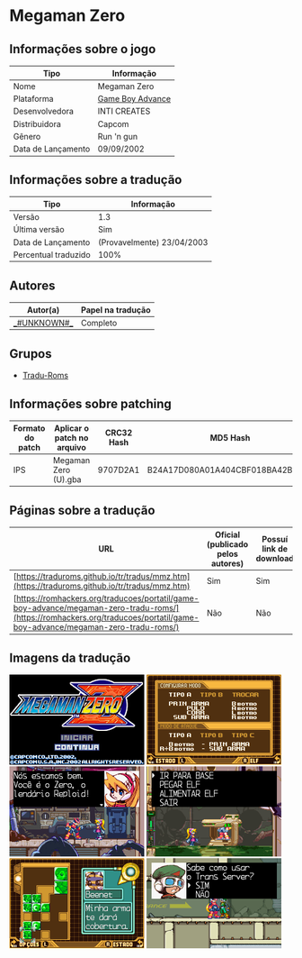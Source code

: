 # Megaman Zero

## Informações sobre o jogo

| Tipo | Informação |
| ----------- | ----------- |
| Nome | Megaman Zero |
| Plataforma | [Game Boy Advance](../) |
| Desenvolvedora | INTI CREATES |
| Distribuidora | Capcom |
| Gênero | Run 'n gun |
| Data de Lançamento | 09/09/2002 |

## Informações sobre a tradução

| Tipo | Informação |
| ----------- | ----------- |
| Versão | 1\.3 |
| Última versão | Sim |
| Data de Lançamento | (Provavelmente) 23/04/2003 |
| Percentual traduzido | 100% |

## Autores

| Autor(a) | Papel na tradução |
| ----------- | ----------- |
| [\_\#UNKNOWN\#\_](../../../autores/unknown/) | Completo |

## Grupos

* [Tradu\-Roms](../../../grupos/tradu-roms/)

## Informações sobre patching

| Formato do patch | Aplicar o patch no arquivo | CRC32 Hash | MD5 Hash |
| ----------- | ----------- | ----------- | ----------- |
| IPS | Megaman Zero \(U\)\.gba | 9707D2A1 | B24A17D080A01A404CBF018BA42B9803 |

## Páginas sobre a tradução

| URL | Oficial (publicado pelos autores) | Possuí link de download |
| ----------- | ----------- | ----------- |
| [https://traduroms.github.io/tr/tradus/mmz.htm](https://traduroms.github.io/tr/tradus/mmz.htm) | Sim | Sim |
| [https://romhackers.org/traducoes/portatil/game-boy-advance/megaman-zero-tradu-roms/](https://romhackers.org/traducoes/portatil/game-boy-advance/megaman-zero-tradu-roms/) | Não | Não |

## Imagens da tradução

![Imagem de exemplo da tradução 1](1.png)
![Imagem de exemplo da tradução 2](2.png)
![Imagem de exemplo da tradução 3](3.png)
![Imagem de exemplo da tradução 4](4.png)
![Imagem de exemplo da tradução 5](5.png)
![Imagem de exemplo da tradução 6](6.png)